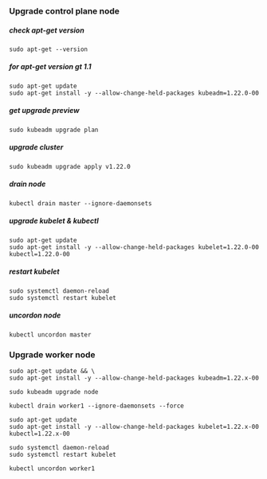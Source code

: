 ### Upgrade control plane node

##### check apt-get version
    sudo apt-get --version

##### for apt-get version gt 1.1
    sudo apt-get update
    sudo apt-get install -y --allow-change-held-packages kubeadm=1.22.0-00

##### get upgrade preview
    sudo kubeadm upgrade plan

##### upgrade cluster 
    sudo kubeadm upgrade apply v1.22.0

##### drain node
    kubectl drain master --ignore-daemonsets

##### upgrade kubelet & kubectl 
    sudo apt-get update
    sudo apt-get install -y --allow-change-held-packages kubelet=1.22.0-00 kubectl=1.22.0-00

##### restart kubelet
    sudo systemctl daemon-reload
    sudo systemctl restart kubelet

##### uncordon node
    kubectl uncordon master


### Upgrade worker node
    sudo apt-get update && \
    sudo apt-get install -y --allow-change-held-packages kubeadm=1.22.x-00

    sudo kubeadm upgrade node

    kubectl drain worker1 --ignore-daemonsets --force

    sudo apt-get update
    sudo apt-get install -y --allow-change-held-packages kubelet=1.22.x-00 kubectl=1.22.x-00

    sudo systemctl daemon-reload
    sudo systemctl restart kubelet

    kubectl uncordon worker1

